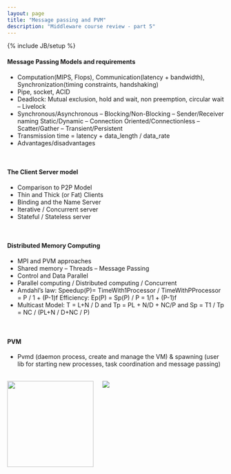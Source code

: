 ```yaml
---
layout: page
title: "Message passing and PVM"
description: "Middleware course review - part 5"
---
```

{% include JB/setup %}


#### Message Passing Models and requirements

* Computation(MIPS, Flops), Communication(latency + bandwidth), Synchronization(timing constraints, handshaking)
* Pipe, socket, ACID
* Deadlock: Mutual exclusion, hold and wait, non preemption, circular wait – Livelock
* Synchronous/Asynchronous – Blocking/Non-Blocking – Sender/Receiver naming Static/Dynamic – Connection Oriented/Connectionless – Scatter/Gather – Transient/Persistent
* Transmission time = latency + data_length / data_rate
* Advantages/disadvantages

<br/>

#### The Client Server model
* Comparison to P2P Model
* Thin and Thick (or Fat) Clients
* Binding and the Name Server
* Iterative / Concurrent server
* Stateful / Stateless server

<br/>

#### Distributed Memory Computing
* MPI and PVM approaches
* Shared memory – Threads – Message Passing
* Control and Data Parallel
* Parallel computing / Distributed computing / Concurrent
* Amdahl’s law: Speedup(P)= TimeWith1Processor / TimeWithPProcessor = P / 1 + (P-1)f
Efficiency: Ep(P) = Sp(P) / P = 1/1 + (P-1)f
* Multicast Model: T = L+N / D and Tp = PL + N/D + NC/P and Sp = T1 / Tp = NC / (PL+N / D+NC / P)

<br/>

#### PVM
* Pvmd (daemon process, create and manage the VM) & spawning (user lib for starting new processes, task coordination and message passing)

<br/>

<div class="ten centered columns">
    <img class="span3 offset1" src="{{ ASSET_PATH }}/img/page/courses/pvm1.png" width="200px"/>
    <img class="span5 offset2" src="{{ ASSET_PATH }}/img/page/courses/pvm2.png"/>
</div>
